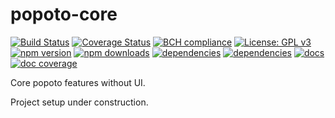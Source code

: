 # popoto-core
[![Build Status](https://travis-ci.org/Popotojs/popoto-core.svg?branch=master)](https://travis-ci.org/Popotojs/popoto-core)
[![Coverage Status](https://coveralls.io/repos/github/Popotojs/popoto-core/badge.svg)](https://coveralls.io/github/Popotojs/popoto-core)
[![BCH compliance](https://bettercodehub.com/edge/badge/Popotojs/popoto-core?branch=master)](https://bettercodehub.com/results/Popotojs/popoto-core)
[![License: GPL v3](https://img.shields.io/badge/License-GPL%20v3-blue.svg)](https://www.gnu.org/licenses/gpl-3.0)
[![npm version](https://img.shields.io/npm/v/popoto-core.svg)](https://www.npmjs.com/package/popoto-core)
[![npm downloads](https://img.shields.io/npm/dt/popoto-core.svg)](https://www.npmjs.com/package/popoto-core)
[![dependencies](https://david-dm.org/popotojs/popoto-core.svg)](https://david-dm.org/popotojs/popoto-core)
[![dependencies](https://david-dm.org/popotojs/popoto-core/dev-status.svg)](https://david-dm.org/popotojs/popoto-core?type=dev)
[![docs](https://popotojs.github.io/popoto-core/docs/badge.svg)](https://popotojs.github.io/popoto-core/docs)
[![doc coverage](http://inch-ci.org/github/popotojs/popoto-core.svg?branch=master)](https://inch-ci.org/github/popotojs/popoto-core)

Core popoto features without UI.

Project setup under construction.


